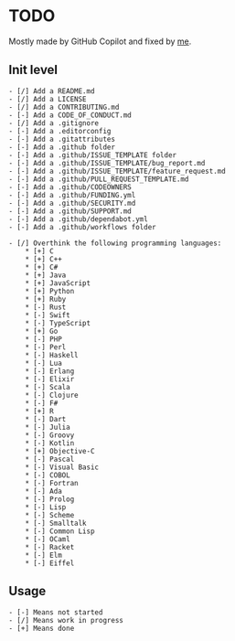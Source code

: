 # TODO

Mostly made by GitHub Copilot and fixed by [me](https://github.com/PotatoMindPopper).

## Init level

    - [/] Add a README.md
    - [/] Add a LICENSE
    - [/] Add a CONTRIBUTING.md
    - [-] Add a CODE_OF_CONDUCT.md
    - [/] Add a .gitignore
    - [-] Add a .editorconfig
    - [-] Add a .gitattributes
    - [-] Add a .github folder
    - [-] Add a .github/ISSUE_TEMPLATE folder
    - [-] Add a .github/ISSUE_TEMPLATE/bug_report.md
    - [-] Add a .github/ISSUE_TEMPLATE/feature_request.md
    - [-] Add a .github/PULL_REQUEST_TEMPLATE.md
    - [-] Add a .github/CODEOWNERS
    - [-] Add a .github/FUNDING.yml
    - [-] Add a .github/SECURITY.md
    - [-] Add a .github/SUPPORT.md
    - [-] Add a .github/dependabot.yml
    - [-] Add a .github/workflows folder

    - [/] Overthink the following programming languages:
        * [+] C
        * [+] C++
        * [+] C#
        * [+] Java
        * [+] JavaScript
        * [+] Python
        * [+] Ruby
        * [-] Rust
        * [-] Swift
        * [-] TypeScript
        * [+] Go
        * [-] PHP
        * [-] Perl
        * [-] Haskell
        * [-] Lua
        * [-] Erlang
        * [-] Elixir
        * [-] Scala
        * [-] Clojure
        * [-] F#
        * [+] R
        * [-] Dart
        * [-] Julia
        * [-] Groovy
        * [-] Kotlin
        * [+] Objective-C
        * [-] Pascal
        * [-] Visual Basic
        * [-] COBOL
        * [-] Fortran
        * [-] Ada
        * [-] Prolog
        * [-] Lisp
        * [-] Scheme
        * [-] Smalltalk
        * [-] Common Lisp
        * [-] OCaml
        * [-] Racket
        * [-] Elm
        * [-] Eiffel

## Usage

    - [-] Means not started
    - [/] Means work in progress
    - [+] Means done
